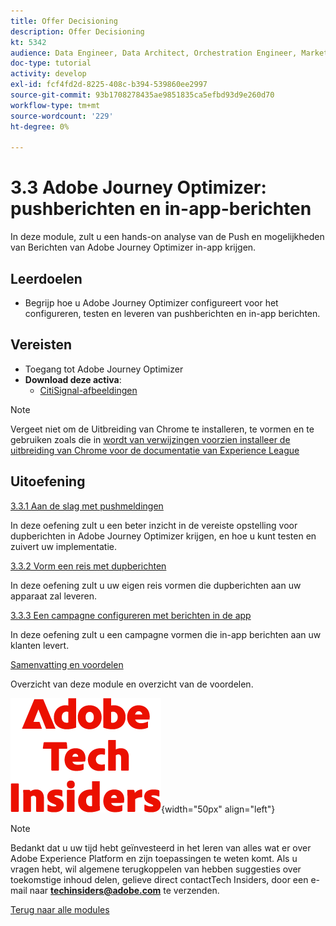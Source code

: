 ```yaml
---
title: Offer Decisioning
description: Offer Decisioning
kt: 5342
audience: Data Engineer, Data Architect, Orchestration Engineer, Marketer
doc-type: tutorial
activity: develop
exl-id: fcf4fd2d-8225-408c-b394-539860ee2997
source-git-commit: 93b1708278435ae9851835ca5efbd93d9e260d70
workflow-type: tm+mt
source-wordcount: '229'
ht-degree: 0%

---
```


# 3.3 Adobe Journey Optimizer: pushberichten en in-app-berichten

In deze module, zult u een hands-on analyse van de Push en mogelijkheden van Berichten van Adobe Journey Optimizer in-app krijgen.

## Leerdoelen

- Begrijp hoe u Adobe Journey Optimizer configureert voor het configureren, testen en leveren van pushberichten en in-app berichten.

## Vereisten

- Toegang tot Adobe Journey Optimizer
- **Download deze activa**:
   - [CitiSignal-afbeeldingen](./../../../../assets/ajo/CitiSignal-images.zip)

>[!NOTE]
>
>Vergeet niet om de Uitbreiding van Chrome te installeren, te vormen en te gebruiken zoals die in [ wordt van verwijzingen voorzien installeer de uitbreiding van Chrome voor de documentatie van Experience League ](../../../getting-started/gettingstarted/ex1.md)

## Uitoefening

[3.3.1 Aan de slag met pushmeldingen](./ex1.md)

In deze oefening zult u een beter inzicht in de vereiste opstelling voor dupberichten in Adobe Journey Optimizer krijgen, en hoe u kunt testen en zuivert uw implementatie.

[3.3.2 Vorm een reis met dupberichten](./ex2.md)

In deze oefening zult u uw eigen reis vormen die dupberichten aan uw apparaat zal leveren.

[3.3.3 Een campagne configureren met berichten in de app](./ex3.md)

In deze oefening zult u een campagne vormen die in-app berichten aan uw klanten levert.

[Samenvatting en voordelen](./summary.md)

Overzicht van deze module en overzicht van de voordelen.

![ Indexen van de Tech ](./../../../../assets/images/techinsiders.png){width="50px" align="left"}

>[!NOTE]
>
>Bedankt dat u uw tijd hebt geïnvesteerd in het leren van alles wat er over Adobe Experience Platform en zijn toepassingen te weten komt. Als u vragen hebt, wil algemene terugkoppelen van hebben suggesties over toekomstige inhoud delen, gelieve direct contactTech Insiders, door een e-mail naar **techinsiders@adobe.com** te verzenden.

[Terug naar alle modules](./../../../../overview.md)
